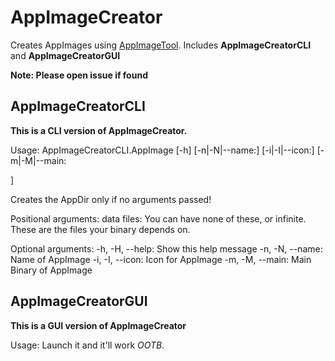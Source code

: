 # AppImageCreator
Creates AppImages using [AppImageTool](https://github.com/AppImage/appimagetool). Includes **AppImageCreatorCLI** and **AppImageCreatorGUI**

**Note: Please open issue if found**

## AppImageCreatorCLI
**This is a CLI version of AppImageCreator.**

Usage: AppImageCreatorCLI.AppImage [-h] [-n|-N|--name:<name>] [-i|-I|--icon:<icon>] [-m|-M|--main:<main binary>] <data files>

Creates the AppDir only if no arguments passed!

Positional arguments:
    data files: You can have none of these, or infinite. These are the files your binary depends on.
                
Optional arguments:
    -h, -H, --help: Show this help message
    -n, -N, --name: Name of AppImage
    -i, -I, --icon: Icon for AppImage
    -m, -M, --main: Main Binary of AppImage

## AppImageCreatorGUI
**This is a GUI version of AppImageCreator**

Usage: Launch it and it'll work *OOTB*.